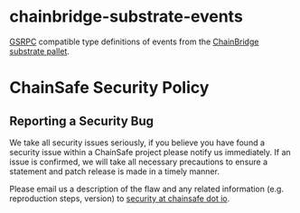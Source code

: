 # chainbridge-substrate-events

[GSRPC](https://github.com/selendra/selendra-bridge/go-substrate-rpc-client) compatible type definitions of events from the [ChainBridge substrate pallet](https://github.com/ChainSafe/chainbridge-substrate/).

# ChainSafe Security Policy

## Reporting a Security Bug

We take all security issues seriously, if you believe you have found a security issue within a ChainSafe
project please notify us immediately. If an issue is confirmed, we will take all necessary precautions 
to ensure a statement and patch release is made in a timely manner.

Please email us a description of the flaw and any related information (e.g. reproduction steps, version) to
[security at chainsafe dot io](mailto:security@chainsafe.io).
